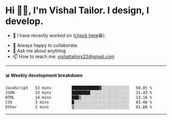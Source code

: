 # Hi 👋🏻, I'm Vishal Tailor. I design, I develop.

- 🔭 I have recently worked on ([check here](https://vishaltailor.com)😁).
<!-- - 🎦 Currently watching: JavaScript: The Hard Parts By Will Sentance. -->
- 👯 Always happy to collaborate.
- 💬 Ask me about anything
- 📫 How to reach me: <a href="mailto:vishaltailors22@gmail.com">vishaltailors22@gmail.com</a>

<hr /> 
<h4>📊 Weekly development breakdown</h4>
<!--START_SECTION:waka-->

```txt
JavaScript   53 mins         ████████████▓░░░░░░░░░░░░   50.05 %
JSON         33 mins         ████████░░░░░░░░░░░░░░░░░   31.43 %
HTML         14 mins         ███▒░░░░░░░░░░░░░░░░░░░░░   13.18 %
CSS          3 mins          █░░░░░░░░░░░░░░░░░░░░░░░░   03.46 %
Other        2 mins          ▒░░░░░░░░░░░░░░░░░░░░░░░░   01.88 %
```

<!--END_SECTION:waka-->
<hr /> 

<!-- ![](./profile-3d-contrib/profile-green-animate.svg) -->
